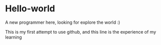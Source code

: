 # Hello-world
A new programmer here, looking for explore the world :)

This is my first attempt to use github, and this line is the
experience of my learning
